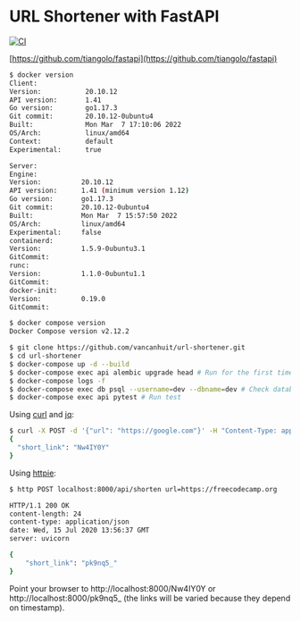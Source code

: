 # URL Shortener with FastAPI

[![CI](https://github.com/vancanhuit/url-shortener/actions/workflows/ci.yaml/badge.svg?branch=master)](https://github.com/vancanhuit/url-shortener/actions/workflows/ci.yaml)

[https://github.com/tiangolo/fastapi](https://github.com/tiangolo/fastapi)

```sh
$ docker version
Client:
Version:           20.10.12
API version:       1.41
Go version:        go1.17.3
Git commit:        20.10.12-0ubuntu4
Built:             Mon Mar  7 17:10:06 2022
OS/Arch:           linux/amd64
Context:           default
Experimental:      true

Server:
Engine:
Version:          20.10.12
API version:      1.41 (minimum version 1.12)
Go version:       go1.17.3
Git commit:       20.10.12-0ubuntu4
Built:            Mon Mar  7 15:57:50 2022
OS/Arch:          linux/amd64
Experimental:     false
containerd:
Version:          1.5.9-0ubuntu3.1
GitCommit:
runc:
Version:          1.1.0-0ubuntu1.1
GitCommit:
docker-init:
Version:          0.19.0
GitCommit:

$ docker compose version
Docker Compose version v2.12.2
```

```sh
$ git clone https://github.com/vancanhuit/url-shortener.git
$ cd url-shortener
$ docker-compose up -d --build
$ docker-compose exec api alembic upgrade head # Run for the first time to initialize database schemas
$ docker-compose logs -f
$ docker-compose exec db psql --username=dev --dbname=dev # Check database schemas
$ docker-compose exec api pytest # Run test
```

Using [curl](https://curl.haxx.se) and [jq](https://stedolan.github.io/jq/):
```sh
$ curl -X POST -d '{"url": "https://google.com"}' -H "Content-Type: application/json" http://localhost:8000/api/shorten | jq .
{
  "short_link": "Nw4IY0Y"
}
```

Using [httpie](https://httpie.org):
```sh
$ http POST localhost:8000/api/shorten url=https://freecodecamp.org

HTTP/1.1 200 OK
content-length: 24
content-type: application/json
date: Wed, 15 Jul 2020 13:56:37 GMT
server: uvicorn

{
    "short_link": "pk9nq5_"
}
```

Point your browser to http://localhost:8000/Nw4IY0Y or http://localhost:8000/pk9nq5_ (the links will be varied because they depend on timestamp).
